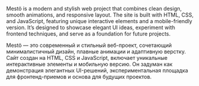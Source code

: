 Mestö is a modern and stylish web project that combines clean design, smooth animations, and responsive layout. The site is built with HTML, CSS, and JavaScript, featuring unique interactive elements and a mobile-friendly version.
It’s designed to showcase elegant UI ideas, experiment with frontend techniques, and serve as a foundation for future projects.

Mestö — это современный и стильный веб-проект, сочетающий минималистичный дизайн, плавные анимации и адаптивную верстку. Сайт создан на HTML, CSS и JavaScript, включает уникальные интерактивные элементы и мобильную версию.
Он задуман как демонстрация элегантных UI-решений, экспериментальная площадка для фронтенд-приемов и основа для будущих проектов.
